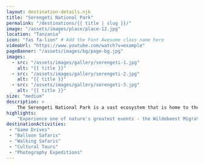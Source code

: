 ```yaml
---
layout: destination-details.njk
title: "Serengeti National Park"
permalink: "/destinations/{{ title | slug }}/"
image: "/assets/images/place/place-12.jpg"
location: "Tanzania"
icon: "fas fa-lion" # Add the Font Awesome class name here
videoUrl: "https://www.youtube.com/watch?v=example"
pageBanner: "/assets/images/bg/page-bg.jpg"
images: 
  - src: "/assets/images/gallery/serengeti-1.jpg"
    alt: "{{ title }}"
  - src: "/assets/images/gallery/serengeti-2.jpg"
    alt: "{{ title }}"
  - src: "/assets/images/gallery/serengeti-3.jpg"
    alt: "{{ title }}"
size: "medium"
description: >
    The Serengeti National Park is a vast ecosystem that is home to the Great Migration. It is a spectacle of life and movement with rolling grasslands and vibrant wildlife.
highlights:
    "Experience one of nature's greatest events - the Wildebeest Migration. Discover the rich wildlife including the Big Five in their natural habitat."
destinationActivities:
 - "Game Drives"
 - "Balloon Safaris"
 - "Walking Safaris"
 - "Cultural Tours"
 - "Photography Expeditions"
---
```

